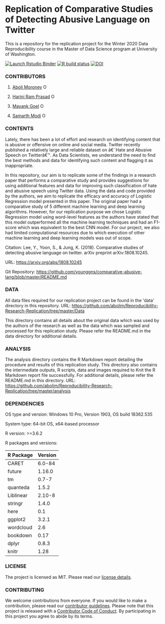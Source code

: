 # Replication of Comparative Studies of Detecting Abusive Language on Twitter
This is a repository for the replication project for the Winter 2020 Data Reproducibility course in the Master of Data Science program at University of Washington.

<!-- badges: start -->
[![Launch Rstudio Binder](http://mybinder.org/badge_logo.svg)](https://mybinder.org/v2/gh/abolim/Reproducibility-Research-Replication/master?urlpath=rstudio)
[![R build status](https://github.com/abolim/Reproducibility-Research-Replication/workflows/R-CMD-check/badge.svg)](https://github.com/abolim/Reproducibility-Research-Replication/actions)
[![DOI](https://img.shields.io/badge/OSF-DOI%3A%2010.17605%2FOSF.IO%2FRX9SQ-brightgreen)](https://doi.org/10.17605/OSF.IO/RX9SQ)
<!-- badges: end -->

### CONTRIBUTORS

1. [Aboli Moroney](https://github.com/abolim "Aboli's Github page") <a itemprop="sameAs" content="https://orcid.org/0000-0003-1226-3185" href="https://orcid.org/0000-0003-1226-3185" target="orcid.widget" rel="me noopener noreferrer" style="vertical-align:top;"><img src="https://orcid.org/sites/default/files/images/orcid_16x16.png" style="width:1em;margin-right:.5em;" alt="ORCID iD icon"></a>

2. [Harini Ram Prasad](https://github.com/hariniramp "Harini's Github page") <a itemprop="sameAs" content="https://orcid.org/0000-0001-5419-8030" href="https://orcid.org/0000-0001-5419-8030" target="orcid.widget" rel="me noopener noreferrer" style="vertical-align:top;"><img src="https://orcid.org/sites/default/files/images/orcid_16x16.png" style="width:1em;margin-right:.5em;" alt="ORCID iD icon"></a>

3. [Mayank Goel](https://github.com/mickkygoel "Mayank's Github page") <a itemprop="sameAs" content="https://orcid.org/0000-0002-2458-910X" href="https://orcid.org/0000-0002-2458-910X" target="orcid.widget" rel="me noopener noreferrer" style="vertical-align:top;"><img src="https://orcid.org/sites/default/files/images/orcid_16x16.png" style="width:1em;margin-right:.5em;" alt="ORCID iD icon"></a>

4. [Samarth Modi](https://github.com/samarthjmodi "Samarth's Github page") <a itemprop="sameAs" content="https://orcid.org/0000-0003-0681-231X" href="https://orcid.org/0000-0003-0681-231X" target="orcid.widget" rel="me noopener noreferrer" style="vertical-align:top;"><img src="https://orcid.org/sites/default/files/images/orcid_16x16.png" style="width:1em;margin-right:.5em;" alt="ORCID iD icon"></a>

### CONTENTS

Lately, there has been a lot of effort and research on identifying content that is abusive or offensive on online and social media. Twitter recently published a relatively large and reliable dataset on â€˜Hate and Abusive Speech on Twitterâ€™. As Data Scientists, we understand the need to find the best methods and data for identifying such content and flagging it as inappropriate.
 
In this repository, our aim is to replicate some of the findings in a research paper that performs a comparative study and provides suggestions for using additional features and data for improving such classification of hate and abusive speech using Twitter data.
Using the data and code provided by the authors, we aim to replicate the efficacy and accuracy of Logistic Regression model presented in this paper. The original paper had a comparative study of 5 different machine learning and deep learning algorithms. However, for our replication purpose we chose Logistic Regression model using word-level features as the authors have stated that this model outperformed all the machine learning techniques and had an F1-score which was equivalent to the best CNN model. For our project, we also had limited computational resources due to which execution of other machine learning and deep learning models was out of scope.

Citation: Lee, Y., Yoon, S., & Jung, K. (2018). Comparative studies of detecting abusive language on twitter. arXiv preprint arXiv:1808.10245.

URL: https://arxiv.org/abs/1808.10245

Git Repository: https://github.com/younggns/comparative-abusive-lang/blob/master/README.md

### DATA

All data files required for our replication project can be found in the 'data' directory in this repository.
URL: https://github.com/abolim/Reproducibility-Research-Replication/tree/master/Data

This directory contains all details about the original data which was used by the authors of the research as well as the data which was sampled and processed for this replication study. Please refer the README.md in the data directory for additional details.

### ANALYSIS

The analysis directory contains the R Markdown report detailing the procedure and results of this replication study. This directory also contains the intermediate outputs, R scripts, data and images required to Knit the R Markdown report file successfully. For additional details, please refer the README.md in this directory.
URL: https://github.com/abolim/Reproducibility-Research-Replication/tree/master/analysis

### DEPENDENCIES

OS type and version: Windows 10 Pro, Version 1903, OS build 18362.535

System type: 64-bit OS, x64-based processor

R version: >=3.6.2

R packages and versions:

|R Package   	    |     Version            |
|---------------|:-----------------------|
|CARET	       |   6.0-84|
|future	        |  1.16.0|
|tm	            |0.7-7|
|quanteda	            |1.5.2|
|Liblinear	            |2.10-8|
|stringr	            |1.4.0|
|here	            |0.1|
|ggplot2	            |3.2.1|
|wordcloud	            |2.6|
|bookdown	            |0.17|
|dplyr	            |0.8.3|
|knitr	            |1.28|

### LICENSE

The project is licensed as MIT. Please read our [license details](LICENSE.md). 

### CONTRIBUTING

We welcome contributions from everyone. If you would like to make a contribution, please read our [contributor guidelines](CONTRIBUTING.md). Please note that this project is released with a [Contributor Code of Conduct](https://github.com/abolim/Reproducibility-Research-Replication/blob/master/CODE_OF_CONDUCT.md). By participating in this project you agree to abide by its terms.

